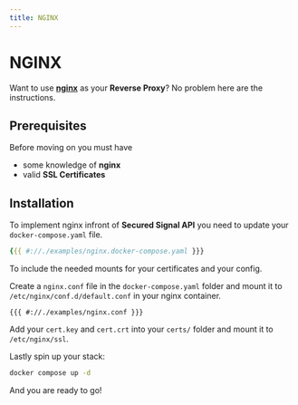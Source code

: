 ```yaml
---
title: NGINX
---
```


# NGINX

Want to use [**nginx**](https://github.com/nginx/nginx) as your **Reverse Proxy**?
No problem here are the instructions.

## Prerequisites

Before moving on you must have

- some knowledge of **nginx**
- valid **SSL Certificates**

## Installation

To implement nginx infront of **Secured Signal API** you need to update your `docker-compose.yaml` file.

```yaml
{{{ #://./examples/nginx.docker-compose.yaml }}}
```

To include the needed mounts for your certificates and your config.

Create a `nginx.conf` file in the `docker-compose.yaml` folder and mount it to `/etc/nginx/conf.d/default.conf` in your nginx container.

```apacheconf
{{{ #://./examples/nginx.conf }}}
```

Add your `cert.key` and `cert.crt` into your `certs/` folder and mount it to `/etc/nginx/ssl`.

Lastly spin up your stack:

```bash
docker compose up -d
```

And you are ready to go!
